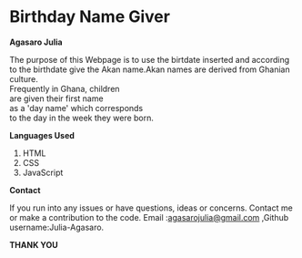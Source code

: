 # Birthday Name Giver 
 **Agasaro Julia**
 

The purpose of this Webpage is to use the birtdate inserted and according to the birthdate give the Akan name.Akan names are derived from Ghanian culture.<br> Frequently in Ghana, children <br>are given their first name <br>as a 'day name' which corresponds<br> to the day in the week they were born.<br>

**Languages Used**

1. HTML
1. CSS
1. JavaScript

**Contact**

If you run into any issues or have questions, ideas or concerns. Contact me or make a contribution to the code. Email :agasarojulia@gmail.com ,Github username:Julia-Agasaro.



**THANK YOU**
